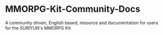 # MMORPG-Kit-Community-Docs
A community driven, English based, resource and documentation for users for the SURIYUN's MMORPG Kit
